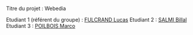 Titre du projet : Webedia

Etudiant 1 (référent du groupe) :  [FULCRAND Lucas](lucas.fulcrand@edu.univ-fcomte.fr?subject=SAE_1_05-06) 
Etudiant 2 : [SALMI Billal](billal.salmi@edu.univ-fcomte.fr?subject=SAE_1_05_06) 
Etudiant 3 : [POILBOIS Marco](poilbois.marco@edu.univ-fcomte.fr?subject=SAE_1_05_06) 
